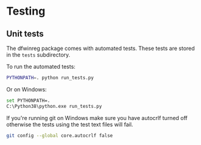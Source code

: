 # Testing

## Unit tests

The dfwinreg package comes with automated tests. These tests are stored in the
`tests` subdirectory.

To run the automated tests:

```bash
PYTHONPATH=. python run_tests.py
```

Or on Windows:

```bash
set PYTHONPATH=.
C:\Python38\python.exe run_tests.py
```

If you're running git on Windows make sure you have autocrlf turned off
otherwise the tests using the test text files will fail.

```bash
git config --global core.autocrlf false
```
